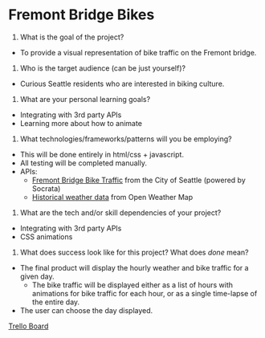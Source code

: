 # Fremont Bridge Bikes #

1. What is the goal of the project?
  - To provide a visual representation of bike traffic on the Fremont bridge.
1.  Who is the target audience (can be just yourself)?
  - Curious Seattle residents who are interested in biking culture.
1. What are your personal learning goals?
  - Integrating with 3rd party APIs
  - Learning more about how to animate
1. What technologies/frameworks/patterns will you be employing?
  - This will be done entirely in html/css + javascript.
  - All testing will be completed manually.
  - APIs:
    - [Fremont Bridge Bike Traffic](https://data.seattle.gov/resource/65db-xm6k.json) from the City of Seattle (powered by Socrata)
    - [Historical weather data](http://openweathermap.org/history) from Open Weather Map
1. What are the tech and/or skill dependencies of your project?
  - Integrating with 3rd party APIs
  - CSS animations
1. What does success look like for this project? What does _done_ mean?
  - The final product will display the hourly weather and bike traffic for a given day.
    - The bike traffic will be displayed either as a list of hours with animations for bike traffic for each hour, or as a single time-lapse of the entire day.
  - The user can choose the day displayed.

[Trello Board](https://trello.com/b/6TRsQrTE/ashley-break-project)
